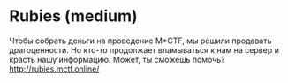 # Rubies (medium)
Чтобы собрать деньги на проведение M*CTF, мы решили продавать драгоценности. Но кто-то продолжает вламываться к нам на сервер и красть нашу информацию. Может, ты сможешь помочь?
http://rubies.mctf.online/
